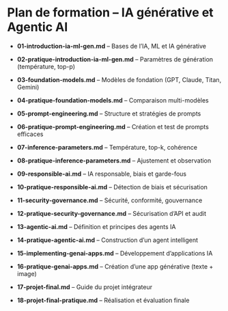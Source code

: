 # Plan de formation – IA générative et Agentic AI

- **01-introduction-ia-ml-gen.md** – Bases de l’IA, ML et IA générative

- **02-pratique-introduction-ia-ml-gen.md** – Paramètres de génération (température, top-p)

- **03-foundation-models.md** – Modèles de fondation (GPT, Claude, Titan, Gemini)

- **04-pratique-foundation-models.md** – Comparaison multi-modèles

- **05-prompt-engineering.md** – Structure et stratégies de prompts

- **06-pratique-prompt-engineering.md** – Création et test de prompts efficaces

- **07-inference-parameters.md** – Température, top-k, cohérence

- **08-pratique-inference-parameters.md** – Ajustement et observation

- **09-responsible-ai.md** – IA responsable, biais et garde-fous

- **10-pratique-responsible-ai.md** – Détection de biais et sécurisation

- **11-security-governance.md** – Sécurité, conformité, gouvernance

- **12-pratique-security-governance.md** – Sécurisation d’API et audit

- **13-agentic-ai.md** – Définition et principes des agents IA

- **14-pratique-agentic-ai.md** – Construction d’un agent intelligent

- **15-implementing-genai-apps.md** – Développement d’applications IA

- **16-pratique-genai-apps.md** – Création d’une app générative (texte + image)

- **17-projet-final.md** – Guide du projet intégrateur

- **18-projet-final-pratique.md** – Réalisation et évaluation finale

